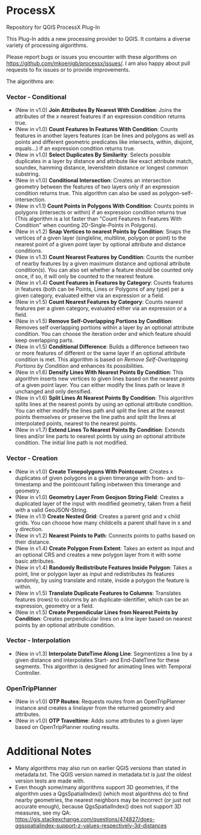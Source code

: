 # ProcessX
Repository for QGIS ProcessX Plug-In

This Plug-In adds a new processing provider to QGIS. It contains a diverse variety of processing algorithms.

Please report bugs or issues you encounter with these algorithms on https://github.com/mkoenigb/processx/issues/. I am also happy about pull requests to fix issues or to provide improvements.

The algorithms are:

### Vector - Conditional
- (New in v1.0) **Join Attributes By Nearest With Condition**: Joins the attributes of the x nearest features if an expression condition returns true.
- (New in v1.0) **Count Features In Features With Condition**: Counts features in another layers features (can be lines and polygons as well as points and different geometric predicates like intersects, within, disjoint, equals...) if an expression condition returns true.
- (New in v1.0) **Select Duplicates By Similarity**: Selects possible duplicates in a layer by distance and attribute like exact attribute match, soundex, hamming distance, levenshtein distance or longest common substring.
- (New in v1.0) **Conditional Intersection**: Creates an intersection geometry between the features of two layers only if an expression condition returns true. This algorithm can also be used as polygon-self-intersection.
- (New in v1.1) **Count Points in Polygons With Condition**: Counts points in polygons (intersects or within) if an expression condition returns true (This algorithm is a lot faster than "Count Features In Features With Condition" when counting 2D-Single-Points in Polygons).
- (New in v1.2) **Snap Vertices to nearest Points by Condition**: Snaps the vertices of a given layer (singleline, multiline, polygon or point) to the nearest point of a given point layer by optional attribute and distance conditions.
- (New in v1.3) **Count Nearest Features by Condition**: Counts the number of nearby features by a given maximum distance and optional attribute condition(s). You can also set whether a feature should be counted only once, if so, it will only be counted to the nearest feature.
- (New in v1.4) **Count Features in Features by Category**: Counts features in features (both can be Points, Lines or Polygons of any type) per a given category, evaluated either via an expression or a field.
- (New in v1.5) **Count Nearest Features by Category**: Counts nearest features per a given category, evaluated either via an expression or a field.
- (New in v1.5) **Remove Self-Overlapping Portions by Condition**: Removes self overlapping portions within a layer by an optional attribute condition. You can choose the iteration order and which feature should keep overlapping parts.
- (New in v1.5) **Conditional Difference**: Builds a difference between two or more features of different or the same layer if an optional attribute condition is met. This algorithm is based on *Remove Self-Overlapping Portions by Condition* and enhances its possibilities.
- (New in v1.6) **Densify Lines With Nearest Points By Condition**: This algorithm inserts new vertices to given lines based on the nearest points of a given point layer. You can either modify the lines path or leave it unchanged and only densified.
- (New in v1.6) **Split Lines At Nearest Points By Condition**: This algorithm splits lines at the nearest points by using an optional attribute condition. You can either modify the lines path and split the lines at the nearest points themselves or preserve the line paths and split the lines at interpolated points, nearest to the nearest points.
- (New in v1.7) **Extend Lines To Nearest Points By Condition**: Extends lines and/or line parts to nearest points by using an optional attribute condition. The initial line path is not modified.

### Vector - Creation
- (New in v1.0) **Create Timepolygons With Pointcount**: Creates x duplicates of given polygons in a given timerange with from- and to-timestamp and the pointcount falling inbetween this timerange and geometry.
- (New in v1.0) **Geometry Layer From Geojson String Field**: Creates a duplicated layer of the input with modified geometry, taken from a field with a valid GeoJSON-String.
- (New in v1.1) **Create Nested Grid**: Creates a parent grid and x child grids. You can choose how many childcells a parent shall have in x and y direction.
- (New in v1.2) **Nearest Points to Path**: Connects points to paths based on their distance.
- (New in v1.4) **Create Polygon From Extent**: Takes an extent as input and an optional CRS and creates a new polygon layer from it with some basic attributes.
- (New in v1.4) **Randomly Redistribute Features Inside Polygon**: Takes a point, line or polygon layer as input and redistributes its features randomly, by using translate and rotate, inside a polygon the feature is within.
- (New in v1.5) **Translate Duplicate Features to Columns**: Translates features (rows) to columns by an duplicate-identifier, which can be an expression, geometry or a field.
- (New in v1.5) **Create Perpendicular Lines from Nearest Points by Condition**: Creates perpendicular lines on a line layer based on nearest points by an optional attribute condition.

### Vector - Interpolation
- (New in v1.3) **Interpolate DateTime Along Line**: Segmentizes a line by a given distance and interpolates Start- and End-DateTime for these segments. This algorithm is designed for animating lines with Temporal Controller.

### OpenTripPlanner
- (New in v1.0) **OTP Routes**: Requests routes from an OpenTripPlanner instance and creates a linelayer from the returned geometry and attributes.
- (New in v1.0) **OTP Traveltime**: Adds some attributes to a given layer based on OpenTripPlanner routing results.

# Additional Notes
- Many algorithms may also run on earlier QGIS versions than stated in metadata.txt. The QGIS version named in metadata.txt is just the oldest version tests are made with.
- Even though some/many algorithms support 3D geometries, if the algorithm uses a QgsSpatialIndex() (which most algorithms do) to find nearby geometries, the nearest neighbors may be incorrect (or just not accurate enough), because QgsSpatialIndex() does not support 3D measures, see my QA: https://gis.stackexchange.com/questions/474827/does-qgsspatialindex-support-z-values-respectively-3d-distances